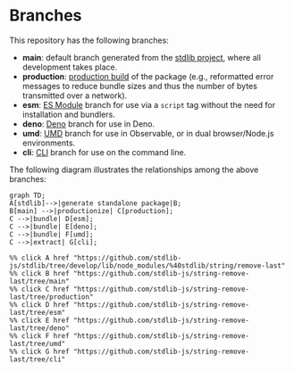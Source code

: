 <!--

@license Apache-2.0

Copyright (c) 2023 The Stdlib Authors.

Licensed under the Apache License, Version 2.0 (the "License");
you may not use this file except in compliance with the License.
You may obtain a copy of the License at

    http://www.apache.org/licenses/LICENSE-2.0

Unless required by applicable law or agreed to in writing, software
distributed under the License is distributed on an "AS IS" BASIS,
WITHOUT WARRANTIES OR CONDITIONS OF ANY KIND, either express or implied.
See the License for the specific language governing permissions and
limitations under the License.

-->

# Branches

This repository has the following branches:

-   **main**: default branch generated from the [stdlib project][stdlib-url], where all development takes place.
-   **production**: [production build][production-url] of the package (e.g., reformatted error messages to reduce bundle sizes and thus the number of bytes transmitted over a network).
-   **esm**: [ES Module][esm-url] branch for use via a `script` tag without the need for installation and bundlers.
-   **deno**: [Deno][deno-url] branch for use in Deno.
-   **umd**: [UMD][umd-url] branch for use in Observable, or in dual browser/Node.js environments.
-   **cli**: [CLI][cli-url] branch for use on the command line.

The following diagram illustrates the relationships among the above branches:

```mermaid
graph TD;
A[stdlib]-->|generate standalone package|B;
B[main] -->|productionize| C[production];
C -->|bundle| D[esm];
C -->|bundle| E[deno];
C -->|bundle| F[umd];
C -->|extract| G[cli];

%% click A href "https://github.com/stdlib-js/stdlib/tree/develop/lib/node_modules/%40stdlib/string/remove-last"
%% click B href "https://github.com/stdlib-js/string-remove-last/tree/main"
%% click C href "https://github.com/stdlib-js/string-remove-last/tree/production"
%% click D href "https://github.com/stdlib-js/string-remove-last/tree/esm"
%% click E href "https://github.com/stdlib-js/string-remove-last/tree/deno"
%% click F href "https://github.com/stdlib-js/string-remove-last/tree/umd"
%% click G href "https://github.com/stdlib-js/string-remove-last/tree/cli"
```

[stdlib-url]: https://github.com/stdlib-js/stdlib/tree/develop/lib/node_modules/%40stdlib/string/remove-last
[production-url]: https://github.com/stdlib-js/string-remove-last/tree/production
[deno-url]: https://github.com/stdlib-js/string-remove-last/tree/deno
[umd-url]: https://github.com/stdlib-js/string-remove-last/tree/umd
[esm-url]: https://github.com/stdlib-js/string-remove-last/tree/esm
[cli-url]: https://github.com/stdlib-js/string-remove-last/tree/cli